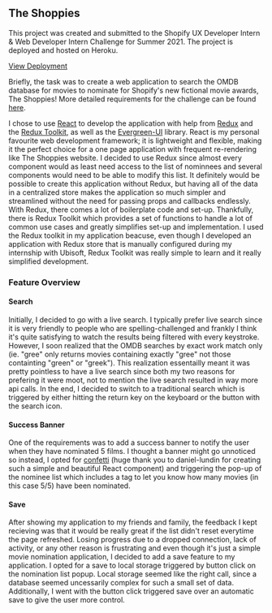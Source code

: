 
## The Shoppies

This project was created and submitted to the Shopify UX Developer Intern & Web Developer Intern Challenge for Summer 2021. The project is deployed and hosted on Heroku. 

[View Deployment](https://katies-shoppies.herokuapp.com/)

Briefly, the task was to create a web application to search the OMDB database for movies to nominate for Shopify's new fictional movie awards, The Shoppies! More detailed requirements for the challenge can be found [here](https://docs.google.com/document/d/1AZO0BZwn1Aogj4f3PDNe1mhq8pKsXZxtrG--EIbP_-w/edit?usp=sharing). 

I chose to use [React](https://reactjs.org) to develop the application with help from [Redux](https://redux.js.org/introduction/getting-started) and the [Redux Toolkit](https://redux.js.org/redux-toolkit/overview), as well as the [Evergreen-UI](https://evergreen.segment.com) library. React is my personal favourite web development framework; it is lightweight and flexible, making it the perfect choice for a one page application with frequent re-rendering like The Shoppies website.
I decided to use Redux since almost every component would as least need access to the list of nominnees and several components would need to be able to modify this list. It definitely would be possible to create this application without Redux, but having all of the data in a centralized store makes the application so much simpler and streamlined without the need for passing props and callbacks endlessly.
With Redux, there comes a lot of boilerplate code and set-up. Thankfully,  there is Redux Toolkit which provides a set of functions to handle a lot of common use cases and greatly simplifies set-up and implementation. I used the Redux toolkit in my application beacuse, even though I developed an application with Redux store that is manually configured during my internship with Ubisoft, Redux Toolkit was really simple to learn and it really simplified development.

### Feature Overview
#### Search
Initially, I decided to go with a live search. I typically prefer live search since it is very friendly to people who are spelling-challenged and frankly I think it's quite satisfying to watch the results being filtered with every keystroke. However, I soon realized that the OMDB searches by exact work match only (ie. "gree" only returns movies containing exactly "gree" not those containting "green" or "greek"). This realization essentailly meant it was pretty pointless to have a live search since both my two reasons for prefering it were moot, not to mention the live search resulted in way more api calls. In the end, I decided to switch to a traditional search which is triggered by either hitting the return key on the keyboard or the button with the search icon. 
#### Success Banner
One of the requirements was to add a success banner to notify the user when they have nominated 5 films. I thought a banner might go unnoticed so instead, I opted for [confetti](https://daniel-lundin.github.io/react-dom-confetti/) (huge thank you to daniel-lundin for creating such a simple and beautiful React component) and triggering the pop-up of the nominee list which includes a tag to let you know how many movies (in this case 5/5) have been nominated. 
#### Save
After showing my application to my friends and family, the feedback I kept recieving was that it would be really great if the list didn't reset everytime the page refreshed. Losing progress due to a dropped connection, lack of activity, or any other reason is frustrating and even though it's just a simple movie nomination application, I decided to add a save feature to my application. I opted for a save to local storage triggered by button click on the nomination list popup. Local storage seemed like the right call, since a database seemed uncessarily complex for such a small set of data. Additionally, I went with the button click triggered save over an automatic save to give the user more control. 
